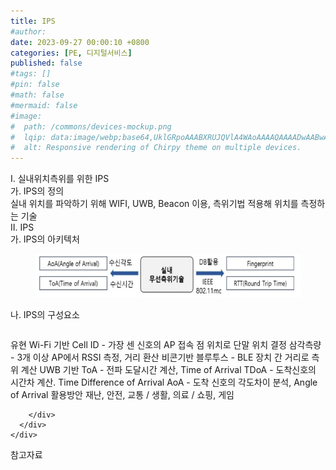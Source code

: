 ```yaml
---
title: IPS
#author: 
date: 2023-09-27 00:00:10 +0800
categories: [PE, 디지털서비스]
published: false
#tags: []
#pin: false
#math: false
#mermaid: false
#image:
#  path: /commons/devices-mockup.png
#  lqip: data:image/webp;base64,UklGRpoAAABXRUJQVlA4WAoAAAAQAAAADwAABwAAQUxQSDIAAAARL0AmbZurmr57yyIiqE8oiG0bejIYEQTgqiDA9vqnsUSI6H+oAERp2HZ65qP/VIAWAFZQOCBCAAAA8AEAnQEqEAAIAAVAfCWkAALp8sF8rgRgAP7o9FDvMCkMde9PK7euH5M1m6VWoDXf2FkP3BqV0ZYbO6NA/VFIAAAA
#  alt: Responsive rendering of Chirpy theme on multiple devices.
---
```


<div class="post-wrap">
  <div class="para">
    <div class="para-title">
      I. 실내위치측위를 위한 IPS
    </div>
    <div class="para-cntnt">
      <div class="para">
        <div class="para-title">
          가. IPS의 정의
        </div>
        <div class="para-cntnt">
            실내 위치를 파악하기 위해 WIFI, UWB, Beacon 이용, 측위기법 적용해 위치를 측정하는 기술
        </div>
      </div>
    </div>
  </div>
  
  <div class="para">
    <div class="para-title">
      II. IPS
    </div>
    <div class="para-cntnt">
      <div class="para">
        <div class="para-title">
          가. IPS의 아키텍처
        </div>
        <div class="para-cntnt">
          <figure class="post-figure">
            <img src="/assets/img/posts/IPS.png" alt="IPS">
<!--            <figcaption>Source: Unveiling the Metaverse: Exploring Emerging Trends, Multifaceted Perspectives, and Future Challenges</figcaption>-->
          </figure>
        </div>
      </div>
      <div class="para">
        <div class="para-title">
          나. IPS의 구성요소
        </div>
        <div class="para-cntnt">
          <table class="post-table">
          </table>
          유현
  Wi-Fi 기반
    Cell ID - 가장 센 신호의 AP 접속 점 위치로 단말 위치 결정
    삼각측량 - 3개 이상 AP에서 RSSI 측정, 거리 환산
  비콘기반
    블루투스 - BLE 장치 간 거리로 측위 계산
  UWB 기반
    ToA - 전파 도달시간 계산, Time of Arrival
    TDoA - 도착신호의 시간차 계산. Time Difference of Arrival
    AoA - 도착 신호의 각도차이 분석, Angle of Arrival
활용방안
  재난, 안전, 교통 / 생활, 의료 / 쇼핑, 게임

        </div>
      </div>
    </div>
  </div>

  <div class="refr-wrap">
    <div class="refr-title">
        참고자료
    </div>
    <ol class="refr-list">
    <!--    <li>(나현식, 최대선) <a target="_blank" href="https://scienceon.kisti.re.kr/commons/util/originalView.do?cn=JAKO202225948430499&oCn=JAKO202225948430499&dbt=JAKO&journal=NJOU00291864">메타버스 보안 위협 요소 및 대응 방안 검토</a></li>-->
    <!--    <li>(M. Uddin, S. Manickam, H. Ullah, M. Obaidat and A. Dandoush) <a target="_blank" href="https://ieeexplore.ieee.org/abstract/document/10138386">Unveiling the Metaverse: Exploring Emerging Trends, Multifaceted Perspectives, and Future Challenges</a></li>-->
    </ol>
  </div>
</div>
